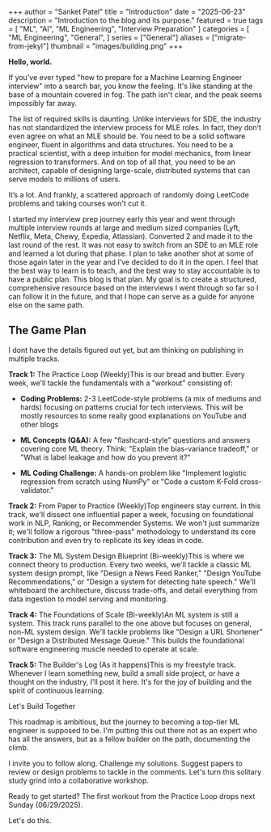 +++
author = "Sanket Patel"
title = "Introduction"
date = "2025-06-23"
description = "Introduction to the blog and its purpose."
featured = true
tags = [
    "ML",
    "AI",
    "ML Engineering",
    "Interview Preparation"
]
categories = [
    "ML Engineering",
    "General",
]
series = ["General"]
aliases = ["migrate-from-jekyl"]
thumbnail = "images/building.png"
+++

**Hello, world.**

If you've ever typed "how to prepare for a Machine Learning Engineer interview" into a search bar, you know the feeling. It's like standing at the base of a mountain covered in fog. The path isn't clear, and the peak seems impossibly far away.

The list of required skills is daunting. Unlike interviews for SDE, the industry has not standardized the interview process for MLE roles. In fact, they don’t even agree on what an MLE should be. You need to be a solid software engineer, fluent in algorithms and data structures. You need to be a practical scientist, with a deep intuition for model mechanics, from linear regression to transformers. And on top of all that, you need to be an architect, capable of designing large-scale, distributed systems that can serve models to millions of users.

It’s a lot. And frankly, a scattered approach of randomly doing LeetCode problems and taking courses won't cut it.

I started my interview prep journey early this year and went through multiple interview rounds at large and medium sized companies (Lyft, Netflix, Meta, Chewy, Expedia, Atlassian). Converted 2 and made it to the last round of the rest. It was not easy to switch from an SDE to an MLE role and learned a lot during that phase. I plan to take another shot at some of those again later in the year and I’ve decided to do it in the open. I feel that the best way to learn is to teach, and the best way to stay accountable is to have a public plan. This blog is that plan. My goal is to create a structured, comprehensive resource based on the interviews I went through so far so I can follow it in the future, and that I hope can serve as a guide for anyone else on the same path.

## The Game Plan

I dont have the details figured out yet, but am thinking on publishing in multiple tracks. 

**Track 1:** The Practice Loop (Weekly)This is our bread and butter. Every week, we'll tackle the fundamentals with a "workout" consisting of:

* **Coding Problems:** 2-3 LeetCode-style problems (a mix of mediums and hards) focusing on patterns crucial for tech interviews. This will be mostly resources to some really good explanations on YouTube and other blogs

* **ML Concepts (Q&A):** A few "flashcard-style" questions and answers covering core ML theory. Think: "Explain the bias-variance tradeoff," or "What is label leakage and how do you prevent it?"

* **ML Coding Challenge:** A hands-on problem like "Implement logistic regression from scratch using NumPy" or "Code a custom K-Fold cross-validator."

**Track 2:** From Paper to Practice (Weekly)Top engineers stay current. In this track, we'll dissect one influential paper a week, focusing on foundational work in NLP, Ranking, or Recommender Systems. We won't just summarize it; we'll follow a rigorous "three-pass" methodology to understand its core contribution and even try to replicate its key ideas in code. 

**Track 3:** The ML System Design Blueprint (Bi-weekly)This is where we connect theory to production. Every two weeks, we'll tackle a classic ML system design prompt, like "Design a News Feed Ranker," "Design YouTube Recommendations," or "Design a system for detecting hate speech." We'll whiteboard the architecture, discuss trade-offs, and detail everything from data ingestion to model serving and monitoring.

**Track 4:** The Foundations of Scale (Bi-weekly)An ML system is still a system. This track runs parallel to the one above but focuses on general, non-ML system design. We'll tackle problems like "Design a URL Shortener" or "Design a Distributed Message Queue." This builds the foundational software engineering muscle needed to operate at scale.

**Track 5:** The Builder's Log (As it happens)This is my freestyle track. Whenever I learn something new, build a small side project, or have a thought on the industry, I'll post it here. It's for the joy of building and the spirit of continuous learning.

Let's Build Together

This roadmap is ambitious, but the journey to becoming a top-tier ML engineer is supposed to be. I'm putting this out there not as an expert who has all the answers, but as a fellow builder on the path, documenting the climb. 

I invite you to follow along. Challenge my solutions. Suggest papers to review or design problems to tackle in the comments. Let's turn this solitary study grind into a collaborative workshop.

Ready to get started? The first workout from the Practice Loop drops next Sunday (06/29/2025).

Let's do this.